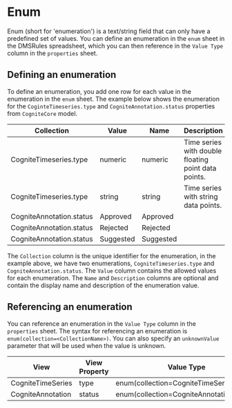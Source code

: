 # Enum

Enum (short for 'enumeration') is a text/string field that can only have a predefined set of values. You can 
define an enumeration in the `enum` sheet in the DMSRules spreadsheet, which you can then reference in the 
`Value Type` column in the `properties` sheet.

## Defining an enumeration

To define an enumeration, you add one row for each value in the enumeration in the `enum` sheet. The example
below shows the enumeration for the `CoginteTimeseries.type` and `CogniteAnnotation.status` properties from
`CogniteCore` model.

| Collection               | Value     | Name      | Description                                         |
|--------------------------|-----------|-----------|-----------------------------------------------------|
| CogniteTimeseries.type   | numeric   | numeric   | Time series with double floating point data points. |
| CogniteTimeseries.type   | string    | string    | Time series with string data points.                |
| CogniteAnnotation.status | Approved  | Approved  |                                                     |
| CogniteAnnotation.status | Rejected  | Rejected  |                                                     |
| CogniteAnnotation.status | Suggested | Suggested |                                                     |

The `Collection` column is the unique identifier for the enumeration, in the example above, we have two
enumerations, `CogniteTimeseries.type` and `CogniteAnnotation.status`. The `Value` column contains the allowed
values for each enumeration. The `Name` and `Description` columns are optional and contain the display name
and description of the enumeration value.


## Referencing an enumeration

You can reference an enumeration in the `Value Type` column in the `properties` sheet. The syntax for referencing
an enumeration is `enum(collection=<CollectionName>)`. You can also specify an `unknownValue` parameter that will be
used when the value is unknown.

| View              | View Property | Value Type                                | Container         | Container Property |
|-------------------|---------------|-------------------------------------------|-------------------|--------------------|
| CogniteTimeSeries | type          | enum(collection=CogniteTimeSeries.type)   | CogniteTimeSeries | type               |
| CogniteAnnotation | status        | enum(collection=CogniteAnnotation.status) | CogniteAnnotation | status             |



